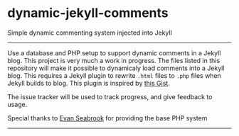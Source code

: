 dynamic-jekyll-comments
=======================

Simple dynamic commenting system injected into Jekyll

---

Use a database and PHP setup to support dynamic comments in a Jekyll blog.
This project is very much a work in progress. The files listed in this repository will make it possible
to dynamicaly load comments into a Jekyll blog. This requires a Jekyll plugin to rewrite `.html` files to
`.php` files when Jekyll builds to blog. This plugin is inspired by [this Gist](https://gist.github.com/inky/1067860).

The issue tracker will be used to track progress, and give feedback to usage.

Special thanks to [Evan Seabrook](https://github.com/evangsea) for providing the base PHP system

----


